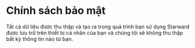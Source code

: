 # Chính sách bảo mật

Tất cả dữ liệu được thu thập và tạo ra trong quá trình bạn sử dụng Starward được lưu trữ trên thiết bị cá nhân của bạn và chúng tôi sẽ không thu thập bất kỳ thông tin nào từ bạn.
